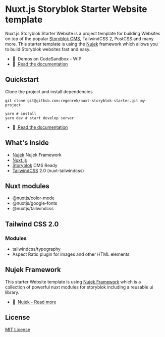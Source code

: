 # Nuxt.js Storyblok Starter Website template

Nuxt.js Storyblok Starter Website is a project template for building Websites on top of the popular [Storyblok CMS](https://www.storyblok.com/), TailwindCSS 2, PostCSS and many more. This starter template is using the [Nujek](https://github.com/regenrek/nujek) framework which allows you to build Storyblok websites fast and easy.

- 🎲 &nbsp;Demos on CodeSandbox - WIP
- 📖 [&nbsp;Read the documentation](https://nuxt-storyblok-starter-docs.vercel.app/)

## Quickstart

Clone the project and install dependencies
```
git clone git@github.com:regenrek/nuxt-storyblok-starter.git my-project

yarn # install
yarn dev # start develop server
```

- 📖 [&nbsp;Read the documentation](https://nuxt-storyblok-starter-docs.vercel.app/)

## What's inside

* [Nujek](https://nujek-docs.vercel.app/) Nujek Framework
* [Nuxt.js](https://nuxtjs.org/)
* [Storyblok](https://www.storyblok.com/) CMS Ready
* [TailwindCSS](https://tailwindcss.com/) 2.0 (nuxt-tailwindcss)

## Nuxt modules

* @nuxtjs/color-mode
* @nuxtjs/google-fonts
* @nuxtjs/tailwindcss

## Tailwind CSS 2.0

### Modules

* tailwindcss/typography
* Aspect Ratio plugin for images and other HTML elements

## Nujek Framework

This starter Website template is using [Nujek Framework](https://nujek-docs.vercel.app/) which is a collection of powerful nuxt modules for storyblok including a reusable ui library.

- 📖 [&nbsp;Nujek - Read more](https://nujek-docs.vercel.app/)

## License

[MIT License](./LICENSE)



